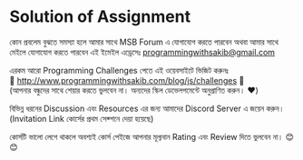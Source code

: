 # Solution of Assignment

কোন প্রবলেম বুঝতে সমস্যা হলে আমার সাথে MSB Forum এ যোগাযোগ করতে পারবেন অথবা আমার সাথে মেইলে যোগাযোগ করতে পারবেন এই ইমেইল এড্রেসেঃ programmingwithsakib@gmail.com

এরকম আরো Programming Challenges পেতে এই ওয়েবসাইটে ভিজিট করুনঃ <br>🚀 http://www.programmingwithsakib.com/blog/js/challenges 🚀<br>
(আপনার বন্ধুদের সাথে শেয়ার করতে ভুলবেন না। অন্যদের স্কিল ডেভেলপমেন্টে
অনুপ্রাণিত করুন। ❤️)

বিভিন্ন ধরনের Discussion এবং Resources এর জন্য আমাদের Discord Server এ জয়েন করুন। <br>
(Invitation Link কোর্সের প্রথম সেক্শনে দেয়া হয়েছে)

কোর্সটি ভালো লেগে থাকলে অবশ্যই কোর্স পেইজে আপনার মূল্যবান Rating এবং Review দিতে ভুলবেন না। 😊😊
